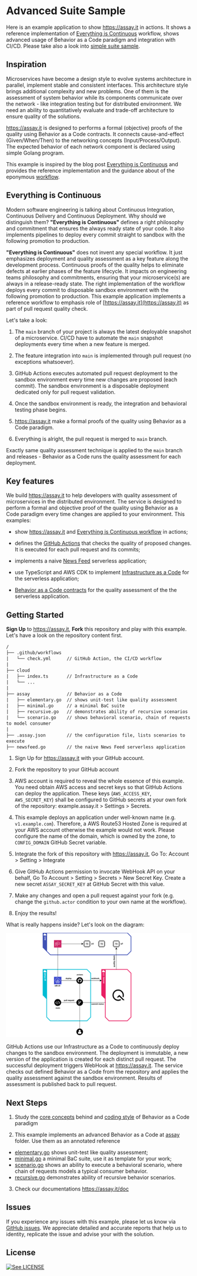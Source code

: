 # Advanced Suite Sample

Here is an example application to show https://assay.it in actions. It shows a reference
implementation of [Everything is Continuous](https://assay.it/case%20study/continuous%20deployment/2020/07/01/everything-is-continuos) workflow, shows advanced usage of Behavior as a Code paradigm and integration with CI/CD. Please take also a look into [simple suite sample](https://github.com/assay-it/sample.assay.it).


## Inspiration

Microservices have become a design style to evolve systems architecture in parallel,
implement stable and consistent interfaces. This architecture style brings additional
complexity and new problems. One of them is the assessment of system behavior while its
components communicate over the network - like integration testing but for distributed
environment. We need an ability to quantitatively evaluate and trade-off architecture
to ensure quality of the solutions.

https://assay.it is designed to performs a formal (objective) proofs of the quality using
Behavior as a Code contracts. It connects cause-and-effect (Given/When/Then) to the networking
concepts (Input/Process/Output). The expected behavior of each network component is declared
using simple Golang program.

This example is inspired by the blog post [Everything is Continuous](https://assay.it/case%20study/continuous%20deployment/2020/07/01/everything-is-continuos) and provides the reference implementation and the guidance about of the eponymous [workflow](https://assay.it/doc/case-study/everything-is-continuous). 


## Everything is Continuous

Modern software engineering is talking about Continuous Integration, Continuous Delivery and Continuous Deployment. Why should we distinguish them? **"Everything is Continuous"** defines a right philosophy and commitment that ensures the always ready state of your code. It also implements pipelines to deploy every commit straight to sandbox with the following promotion to production.

**"Everything is Continuous"** does not invent any special workflow. It just emphasizes deployment and quality assessment as a key feature along the development process. Continuous proofs of the quality helps to eliminate defects at earlier phases of the feature lifecycle. It impacts on engineering teams philosophy and commitments, ensuring that your microservice(s) are always in a release-ready state. The right implementation of the workflow deploys every commit to disposable sandbox environment with the following promotion to production. This example application implements a reference workflow to emphasis role of [https://assay.it](https://assay.it) as part of pull request quality check.

Let's take a look:
 
1. The `main` branch of your project is always the latest deployable snapshot of a microservice. CI/CD have to automate the `main` snapshot deployments every time when a new feature is merged. 

2. The feature integration into `main` is implemented through pull request (no exceptions whatsoever).

3. GitHub Actions executes automated pull request deployment to the sandbox environment every time new changes are proposed (each commit). The sandbox environment is a disposable deployment dedicated only for pull request validation.

4. Once the sandbox environment is ready, the integration and behavioral testing phase begins.

5. https://assay.it make a formal proofs of the quality using Behavior as a Code paradigm.

6. Everything is alright, the pull request is merged to `main` branch. 

Exactly same quality assessment technique is applied to the `main` branch and releases - Behavior as a Code runs the quality assessment for each deployment.

## Key features

We build https://assay.it to help developers with quality assessment of microservices in the distributed environment. The service is designed to perform a formal and objective proof of the quality using Behavior as a Code paradigm every time changes are applied to your environment. This examples:

* show https://assay.it and [Everything is Continuous workflow](https://assay.it/doc/case-study/everything-is-continuous) in actions;

* defines the [GitHub Actions](.github/workflows/check.yml) that checks the quality of proposed changes. It is executed for each pull request and its commits;

* implements a naive [News Feed](newsfeed.go) serverless application;

* use TypeScript and AWS CDK to implement [Infrastructure as a Code](cloud) for the serverless application;

* [Behavior as a Code contracts](assay) for the quality assessment of the the serverless application.


## Getting Started

**Sign Up** to https://assay.it, **Fork** this repository and play with this example. Let's have a look on the repository content first.

```
/
├── .github/workflows
|   └── check.yml      // GitHub Action, the CI/CD workflow
|
├── cloud
|   ├── index.ts       // Infrastructure as a Code
|   └── ...
|
├── assay              // Behavior as a Code
|   ├── elementary.go  // shows unit-test like quality assessment
|   ├── minimal.go     // a minimal BaC suite
|   ├── recursive.go   // demonstrates ability of recursive scenarios
|   └── scenario.go    // shows behavioral scenario, chain of requests to model consumer 
|
├── .assay.json        // the configuration file, lists scenarios to execute
├── newsfeed.go        // the naive News Feed serverless application
```

1. Sign Up for https://assay.it with your GitHub account.

2. Fork the repository to your GitHub account

3. AWS account is required to reveal the whole essence of this example. You need obtain AWS access and secret keys so that GitHub Actions can deploy the application. These keys (`AWS_ACCESS_KEY`, `AWS_SECRET_KEY`) shall be configured to GitHub secrets at your own fork of the repository: example.assay.it > Settings > Secrets. 

4. This example deploys an application under well-known name (e.g. `v1.example.com`). Therefore, a AWS Route53 Hosted Zone is required at your AWS account otherwise the example would not work. Please configure the name of the domain, which is owned by the zone, to `CONFIG_DOMAIN` GitHub Secret variable.

5. Integrate the fork of this repository with https://assay.it, Go To: Account > Setting > Integrate

6. Give GitHub Actions permission to invocate WebHook API on your behalf, Go To Account > Setting > Secrets > New Secret Key. Create a new secret `ASSAY_SECRET_KEY` at GitHub Secret with this value.

7. Make any changes and open a pull request against your fork (e.g. change the `github.actor` condition to your own name at the workflow).

8. Enjoy the results!

What is really happens inside? Let's look on the diagram:

![Everything is Continuous](highlevel-design.svg "Everything is Continuous")

GitHub Actions use our Infrastructure as a Code to continuously deploy changes to the sandbox environment. The deployment is immutable, a new version of the application is created for each distinct pull request. The successful deployment triggers WebHook at https://assay.it. The service checks out defined Behavior as a Code from the repository and applies the quality assessment against the sandbox environment. Results of assessment is published back to pull request. 

## Next Steps

1. Study the [core concepts](https://assay.it/doc/core) behind and [coding style](https://assay.it/doc/core/style) of Behavior as a Code paradigm

2. This example implements an advanced Behavior as a Code at [assay](assay) folder. Use them as an annotated reference
  * [elementary.go](assay/elementary.go) shows unit-test like quality assessment;
  * [minimal.go](assay/minimal.go) a minimal BaC suite, use it as template for your work;
  * [scenario.go](assay/scenario.go) shows an ability to execute a behavioral scenario, where chain of requests models a typical consumer behavior.
  * [recursive.go](assay/recursive.go) demonstrates ability of recursive behavior scenarios.

3. Check our documentations https://assay.it/doc

## Issues

If you experience any issues with this example, please let us know via [GitHub issues](https://github.com/assay-it/example.assay.it/issues). We appreciate detailed and accurate reports that help us to identity, replicate the issue and advise your with the solution.


## License

[![See LICENSE](https://img.shields.io/github/license/assay-it/example.assay.it.svg?style=for-the-badge)](LICENSE)

